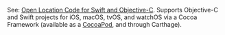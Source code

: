 See: [Open Location Code for Swift and Objective-C](https://github.com/google/open-location-code-swift). 
Supports Objective-C and Swift projects for iOS, macOS, tvOS, and watchOS via
a Cocoa Framework (available as a [CocoaPod](https://cocoapods.org/pods/OpenLocationCodeFramework),
and through Carthage).
